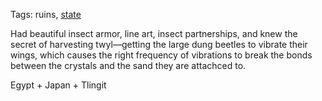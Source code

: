 Tags: ruins, [state](States)

Had beautiful insect armor, line art, insect partnerships, and knew the secret of harvesting twyl—getting the large dung beetles to vibrate their wings, which causes the right frequency of vibrations to break the bonds between the crystals and the sand they are attachced to.

Egypt + Japan + Tlingit